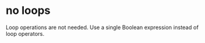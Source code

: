 # no loops

Loop operations are not needed. Use a single Boolean expression instead of loop operators.

